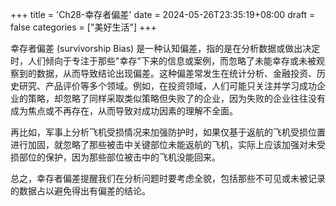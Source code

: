 +++
title = 'Ch28-幸存者偏差'
date = 2024-05-26T23:35:19+08:00
draft = false
categories = ["美好生活"]
+++

幸存者偏差 (survivorship Bias) 是一种认知偏差，指的是在分析数据或做出决定时，人们倾向于专注于那些"幸存"下来的信息或案例，而忽略了未能幸存或未被观察到的数据，从而导致结论出现偏差。这种偏差常发生在统计分析、金融投资、历史研究、产品评价等多个领域。例如，在投资领域，人们可能只关注并学习成功企业的策略，却忽略了同样采取类似策略但失败了的企业，因为失败的企业往往没有成为焦点或不再存在，从而导致对成功因素的理解不全面。

再比如，军事上分析飞机受损情况来加强防护时，如果仅基于返航的飞机受损位置进行加固，就忽略了那些被击中关键部位未能返航的飞机，实际上应该加强对未受损部位的保护，因为那些部位被击中的飞机没能回来。

总之，幸存者偏差提醒我们在分析问题时要考虑全貌，包括那些不可见或未被记录的数据占以避免得出有偏差的结论。
